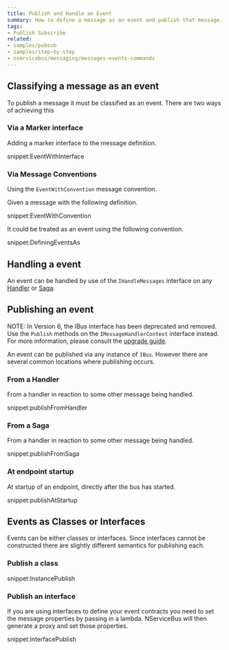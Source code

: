 ```yaml
---
title: Publish and Handle an Event
summary: How to define a message as an event and publish that message.
tags:
- Publish Subscribe
related:
- samples/pubsub
- samples/step-by-step
- nservicebus/messaging/messages-events-commands
---
```



## Classifying a message as an event

To publish a message it must be classified as an event. There are two ways of achieving this


### Via a Marker interface

Adding a marker interface to the message definition.

snippet:EventWithInterface


### Via Message Conventions

Using the `EventWithConvention` message convention.

Given a message with the following definition.

snippet:EventWithConvention

It could be treated as an event using the following convention.

snippet:DefiningEventsAs


## Handling a event

An event can be handled by use of the `IHandleMessages` interface on any [Handler](/nservicebus/handlers) or [Saga](/nservicebus/sagas).

## Publishing an event

NOTE: In Version 6, the IBus interface has been deprecated and removed. Use the `Publish` methods on the `IMessageHandlerContext` interface instead. For more information, please consult the [upgrade guide](/nservicebus/upgrades/5to6.md).

An event can be published via any instance of `IBus`. However there are several common locations where publishing occurs.


### From a Handler

From a handler in reaction to some other message being handled.

snippet:publishFromHandler


### From a Saga

From a handler in reaction to some other message being handled.

snippet:publishFromSaga


### At endpoint startup

At startup of an endpoint, directly after the bus has started.

snippet:publishAtStartup


## Events as Classes or Interfaces

Events can be either classes or interfaces. Since interfaces cannot be constructed there are slightly different semantics for publishing each.


### Publish a class

snippet:InstancePublish


### Publish an interface

If you are using interfaces to define your event contracts you need to set the message properties by passing in a lambda. NServiceBus will then generate a proxy and set those properties.

snippet:InterfacePublish
